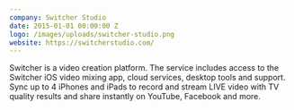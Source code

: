 ```yaml
---
company: Switcher Studio
date: 2015-01-01 00:00:00 Z
logo: /images/uploads/switcher-studio.png
website: https://switcherstudio.com/
---
```

Switcher is a video creation platform. The service includes access to the Switcher iOS video mixing app, cloud services, desktop tools and support. Sync up to 4 iPhones and iPads to record and stream LIVE video with TV quality results and share instantly on YouTube, Facebook and more.